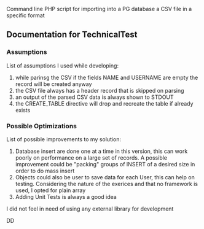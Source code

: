 Command line PHP script for importing into a PG database a CSV file in a specific format

## Documentation for TechnicalTest

### Assumptions
List of assumptions I used while developing:

1. while parinsg the CSV if the fields NAME and USERNAME are empty the record will be created anyway
2. the CSV file always has a header record that is skipped on parsing
3. an output of the parsed CSV data is always shown to STDOUT
4. the CREATE_TABLE directive will drop and recreate the table if already exists

### Possible Optimizations
List of possible improvements to my solution:

1. Database insert are done one at a time in this version, this can work poorly on performance on a large set of records. A possible improvement could be "packing" groups of INSERT of a desired size in order to do mass insert
2. Objects could also be user to save data for each User, this can help on testing. Considering the nature of the exerices and that no framework is used, I opted for plain array
3. Adding Unit Tests is always a good idea


I did not feel in need of using any external library for development

DD
